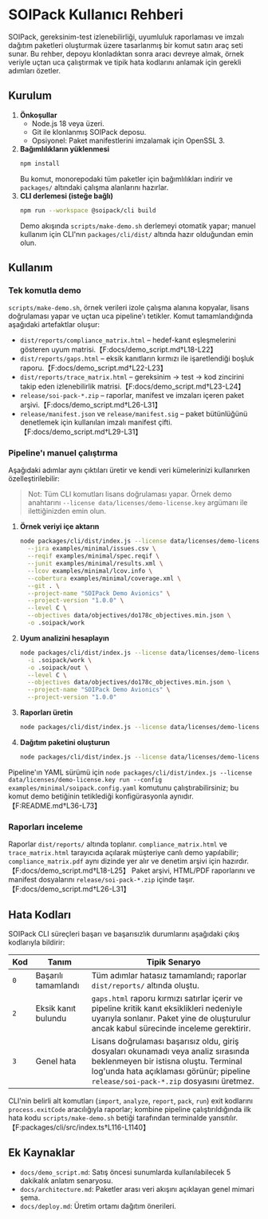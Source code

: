 # SOIPack Kullanıcı Rehberi

SOIPack, gereksinim-test izlenebilirliği, uyumluluk raporlaması ve imzalı dağıtım paketleri oluşturmak üzere tasarlanmış bir komut satırı araç seti sunar. Bu rehber, depoyu klonladıktan sonra aracı devreye almak, örnek veriyle uçtan uca çalıştırmak ve tipik hata kodlarını anlamak için gerekli adımları özetler.

## Kurulum

1. **Önkoşullar**
   - Node.js 18 veya üzeri.
   - Git ile klonlanmış SOIPack deposu.
   - Opsiyonel: Paket manifestlerini imzalamak için OpenSSL 3.
2. **Bağımlılıkların yüklenmesi**
   ```bash
   npm install
   ```
   Bu komut, monorepodaki tüm paketler için bağımlılıkları indirir ve `packages/` altındaki çalışma alanlarını hazırlar.
3. **CLI derlemesi (isteğe bağlı)**
   ```bash
   npm run --workspace @soipack/cli build
   ```
   Demo akışında `scripts/make-demo.sh` derlemeyi otomatik yapar; manuel kullanım için CLI'nın `packages/cli/dist/` altında hazır olduğundan emin olun.

## Kullanım

### Tek komutla demo
`scripts/make-demo.sh`, örnek verileri izole çalışma alanına kopyalar, lisans doğrulaması yapar ve uçtan uca pipeline'ı tetikler. Komut tamamlandığında aşağıdaki artefaktlar oluşur:

- `dist/reports/compliance_matrix.html` – hedef-kanıt eşleşmelerini gösteren uyum matrisi.【F:docs/demo_script.md†L18-L22】
- `dist/reports/gaps.html` – eksik kanıtların kırmızı ile işaretlendiği boşluk raporu.【F:docs/demo_script.md†L22-L23】
- `dist/reports/trace_matrix.html` – gereksinim → test → kod zincirini takip eden izlenebilirlik matrisi.【F:docs/demo_script.md†L23-L24】
- `release/soi-pack-*.zip` – raporlar, manifest ve imzaları içeren paket arşivi.【F:docs/demo_script.md†L26-L31】
- `release/manifest.json` ve `release/manifest.sig` – paket bütünlüğünü denetlemek için kullanılan imzalı manifest çifti.【F:docs/demo_script.md†L29-L31】

### Pipeline'ı manuel çalıştırma
Aşağıdaki adımlar aynı çıktıları üretir ve kendi veri kümelerinizi kullanırken özelleştirilebilir:

> Not: Tüm CLI komutları lisans doğrulaması yapar. Örnek demo anahtarını `--license data/licenses/demo-license.key` argümanı ile ilettiğinizden emin olun.

1. **Örnek veriyi içe aktarın**
   ```bash
   node packages/cli/dist/index.js --license data/licenses/demo-license.key import \
     --jira examples/minimal/issues.csv \
     --reqif examples/minimal/spec.reqif \
     --junit examples/minimal/results.xml \
     --lcov examples/minimal/lcov.info \
     --cobertura examples/minimal/coverage.xml \
     --git . \
     --project-name "SOIPack Demo Avionics" \
     --project-version "1.0.0" \
     --level C \
     --objectives data/objectives/do178c_objectives.min.json \
     -o .soipack/work
   ```
2. **Uyum analizini hesaplayın**
   ```bash
   node packages/cli/dist/index.js --license data/licenses/demo-license.key analyze \
     -i .soipack/work \
     -o .soipack/out \
     --level C \
     --objectives data/objectives/do178c_objectives.min.json \
     --project-name "SOIPack Demo Avionics" \
     --project-version "1.0.0"
   ```
3. **Raporları üretin**
   ```bash
   node packages/cli/dist/index.js --license data/licenses/demo-license.key report -i .soipack/out -o dist/reports
   ```
4. **Dağıtım paketini oluşturun**
   ```bash
   node packages/cli/dist/index.js --license data/licenses/demo-license.key pack -i dist -o release --name soipack-demo.zip
   ```

Pipeline'ın YAML sürümü için `node packages/cli/dist/index.js --license data/licenses/demo-license.key run --config examples/minimal/soipack.config.yaml` komutunu çalıştırabilirsiniz; bu komut demo betiğinin tetiklediği konfigürasyonla aynıdır.【F:README.md†L36-L73】

### Raporları inceleme
Raporlar `dist/reports/` altında toplanır. `compliance_matrix.html` ve `trace_matrix.html` tarayıcıda açılarak müşteriye canlı demo yapılabilir; `compliance_matrix.pdf` aynı dizinde yer alır ve denetim arşivi için hazırdır.【F:docs/demo_script.md†L18-L25】 Paket arşivi, HTML/PDF raporlarını ve manifest dosyalarını `release/soi-pack-*.zip` içinde taşır.【F:docs/demo_script.md†L26-L31】

## Hata Kodları
SOIPack CLI süreçleri başarı ve başarısızlık durumlarını aşağıdaki çıkış kodlarıyla bildirir:

| Kod | Tanım | Tipik Senaryo |
| --- | ----- | ------------- |
| `0` | Başarılı tamamlandı | Tüm adımlar hatasız tamamlandı; raporlar `dist/reports/` altında oluştu. |
| `2` | Eksik kanıt bulundu | `gaps.html` raporu kırmızı satırlar içerir ve pipeline kritik kanıt eksiklikleri nedeniyle uyarıyla sonlanır. Paket yine de oluşturulur ancak kabul sürecinde inceleme gerektirir. |
| `3` | Genel hata | Lisans doğrulaması başarısız oldu, giriş dosyaları okunamadı veya analiz sırasında beklenmeyen bir istisna oluştu. Terminal log'unda hata açıklaması görünür; pipeline `release/soi-pack-*.zip` dosyasını üretmez. |

CLI'nin belirli alt komutları (`import`, `analyze`, `report`, `pack`, `run`) exit kodlarını `process.exitCode` aracılığıyla raporlar; kombine pipeline çalıştırıldığında ilk hata kodu `scripts/make-demo.sh` betiği tarafından terminalde yansıtılır.【F:packages/cli/src/index.ts†L116-L1140】

## Ek Kaynaklar
- `docs/demo_script.md`: Satış öncesi sunumlarda kullanılabilecek 5 dakikalık anlatım senaryosu.
- `docs/architecture.md`: Paketler arası veri akışını açıklayan genel mimari şema.
- `docs/deploy.md`: Üretim ortamı dağıtım önerileri.
